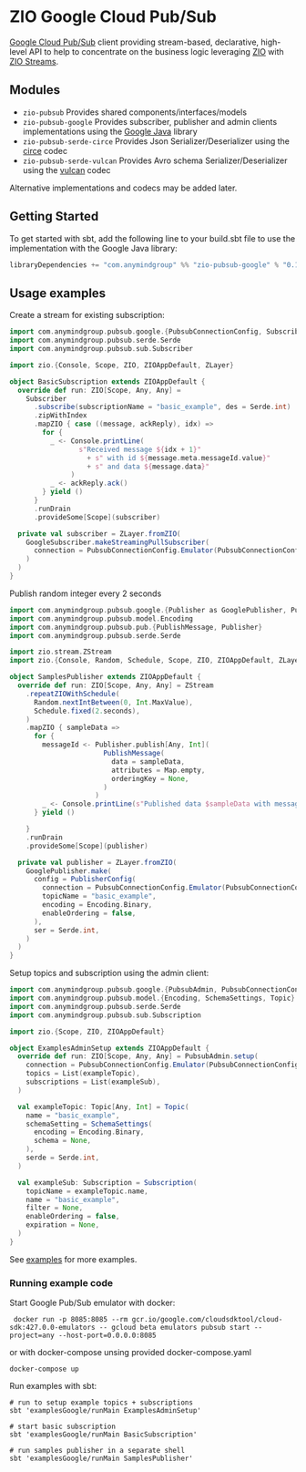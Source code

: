 [//]: # (This file was autogenerated using `zio-sbt-website` plugin via `sbt generateReadme` command.)
[//]: # (So please do not edit it manually. Instead, change "docs/index.md" file or sbt setting keys)
[//]: # (e.g. "readmeDocumentation" and "readmeSupport".)

# ZIO Google Cloud Pub/Sub

[Google Cloud Pub/Sub](https://cloud.google.com/pubsub) client providing stream-based, declarative, high-level API to help to concentrate on the business logic
leveraging [ZIO](https://zio.dev) with [ZIO Streams](https://zio.dev/reference/stream).

## Modules

- `zio-pubsub` Provides shared components/interfaces/models
- `zio-pubsub-google` Provides subscriber, publisher and admin clients implementations using the [Google Java](https://cloud.google.com/java/docs/reference/google-cloud-pubsub/latest/overview) library
- `zio-pubsub-serde-circe` Provides Json Serializer/Deserializer using the [circe](https://circe.github.io/circe) codec
- `zio-pubsub-serde-vulcan` Provides Avro schema Serializer/Deserializer using the [vulcan](https://fd4s.github.io/vulcan) codec

Alternative implementations and codecs may be added later.

## Getting Started

To get started with sbt, add the following line to your build.sbt file to use the implementation with the Google Java library:

```scala
libraryDependencies += "com.anymindgroup" %% "zio-pubsub-google" % "0.1.6"
```

## Usage examples

Create a stream for existing subscription:

```scala
import com.anymindgroup.pubsub.google.{PubsubConnectionConfig, Subscriber as GoogleSubscriber}
import com.anymindgroup.pubsub.serde.Serde
import com.anymindgroup.pubsub.sub.Subscriber

import zio.{Console, Scope, ZIO, ZIOAppDefault, ZLayer}

object BasicSubscription extends ZIOAppDefault {
  override def run: ZIO[Scope, Any, Any] =
    Subscriber
      .subscribe(subscriptionName = "basic_example", des = Serde.int)
      .zipWithIndex
      .mapZIO { case ((message, ackReply), idx) =>
        for {
          _ <- Console.printLine(
                 s"Received message ${idx + 1}"
                   + s" with id ${message.meta.messageId.value}"
                   + s" and data ${message.data}"
               )
          _ <- ackReply.ack()
        } yield ()
      }
      .runDrain
      .provideSome[Scope](subscriber)

  private val subscriber = ZLayer.fromZIO(
    GoogleSubscriber.makeStreamingPullSubscriber(
      connection = PubsubConnectionConfig.Emulator(PubsubConnectionConfig.GcpProject("any"), "localhost:8085")
    )
  )
}
```

Publish random integer every 2 seconds

```scala
import com.anymindgroup.pubsub.google.{Publisher as GooglePublisher, PublisherConfig, PubsubConnectionConfig}
import com.anymindgroup.pubsub.model.Encoding
import com.anymindgroup.pubsub.pub.{PublishMessage, Publisher}
import com.anymindgroup.pubsub.serde.Serde

import zio.stream.ZStream
import zio.{Console, Random, Schedule, Scope, ZIO, ZIOAppDefault, ZLayer, durationInt}

object SamplesPublisher extends ZIOAppDefault {
  override def run: ZIO[Scope, Any, Any] = ZStream
    .repeatZIOWithSchedule(
      Random.nextIntBetween(0, Int.MaxValue),
      Schedule.fixed(2.seconds),
    )
    .mapZIO { sampleData =>
      for {
        messageId <- Publisher.publish[Any, Int](
                       PublishMessage(
                         data = sampleData,
                         attributes = Map.empty,
                         orderingKey = None,
                       )
                     )
        _ <- Console.printLine(s"Published data $sampleData with message id ${messageId.value}")
      } yield ()

    }
    .runDrain
    .provideSome[Scope](publisher)

  private val publisher = ZLayer.fromZIO(
    GooglePublisher.make(
      config = PublisherConfig(
        connection = PubsubConnectionConfig.Emulator(PubsubConnectionConfig.GcpProject("any"), "localhost:8085"),
        topicName = "basic_example",
        encoding = Encoding.Binary,
        enableOrdering = false,
      ),
      ser = Serde.int,
    )
  )
}
```

Setup topics and subscription using the admin client:

```scala
import com.anymindgroup.pubsub.google.{PubsubAdmin, PubsubConnectionConfig}
import com.anymindgroup.pubsub.model.{Encoding, SchemaSettings, Topic}
import com.anymindgroup.pubsub.serde.Serde
import com.anymindgroup.pubsub.sub.Subscription

import zio.{Scope, ZIO, ZIOAppDefault}

object ExamplesAdminSetup extends ZIOAppDefault {
  override def run: ZIO[Scope, Any, Any] = PubsubAdmin.setup(
    connection = PubsubConnectionConfig.Emulator(PubsubConnectionConfig.GcpProject("any"), "localhost:8085"),
    topics = List(exampleTopic),
    subscriptions = List(exampleSub),
  )

  val exampleTopic: Topic[Any, Int] = Topic(
    name = "basic_example",
    schemaSetting = SchemaSettings(
      encoding = Encoding.Binary,
      schema = None,
    ),
    serde = Serde.int,
  )

  val exampleSub: Subscription = Subscription(
    topicName = exampleTopic.name,
    name = "basic_example",
    filter = None,
    enableOrdering = false,
    expiration = None,
  )
}
```

See [examples](https://github.com/AnyMindGroup/zio-pubsub/tree/master/examples/google) for more examples.

### Running example code

Start Google Pub/Sub emulator with docker:

```shell
 docker run -p 8085:8085 --rm gcr.io/google.com/cloudsdktool/cloud-sdk:427.0.0-emulators -- gcloud beta emulators pubsub start --project=any --host-port=0.0.0.0:8085
```

or with docker-compose unsing provided docker-compose.yaml

```shell
docker-compose up
```

Run examples with sbt:

```shell
# run to setup example topics + subscriptions
sbt 'examplesGoogle/runMain ExamplesAdminSetup'

# start basic subscription
sbt 'examplesGoogle/runMain BasicSubscription'

# run samples publisher in a separate shell
sbt 'examplesGoogle/runMain SamplesPublisher'
```
